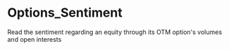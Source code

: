 # Options_Sentiment
Read the sentiment regarding an equity through its OTM option's volumes and open interests
